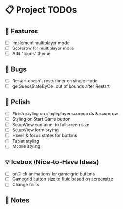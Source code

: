 # 📋 Project TODOs

## 🚀 Features

- [ ] Implement multiplayer mode
- [ ] Scorerow for multiplayer mode
- [ ] Add "Icons" theme

## 🐛 Bugs

- [ ] Restart doesn't reset timer on single mode
- [ ] getGuessStateByCell out of bounds after Restart

## 🎨 Polish

- [ ] Finish styling on singleplayer scorecards & scorerow
- [ ] Styling on Start Game button
- [ ] SetupView container to fullscreen size
- [ ] SetupView form styling
- [ ] Hover & focus states for buttons
- [ ] Tablet styling
- [ ] Mobile styling

## 💡 Icebox (Nice-to-Have Ideas)

- [ ] onClick animations for game grid buttons
- [ ] Gamegrid button size to fluid based on screensize
- [ ] Change fonts

## 📅 Notes
